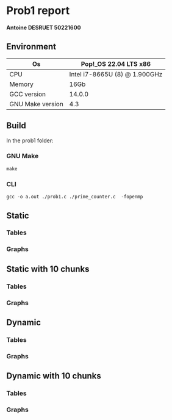 # Prob1 report

**Antoine DESRUET 50221600**

## Environment

| Os               | Pop!_OS 22.04 LTS x86         |
|------------------|-------------------------------|
| CPU              | Intel i7-8665U (8) @ 1.900GHz |
| Memory           | 16Gb                          |
| GCC version      | 14.0.0                        |
| GNU Make version | 4.3                           | 

## Build

In the prob1 folder:

### GNU Make

```shell
make
```

### CLI

```shell
gcc -o a.out ./prob1.c ./prime_counter.c  -fopenmp
```

## Static

### Tables

### Graphs

## Static with 10 chunks

### Tables

### Graphs

## Dynamic

### Tables

### Graphs

## Dynamic with 10 chunks

### Tables

### Graphs
